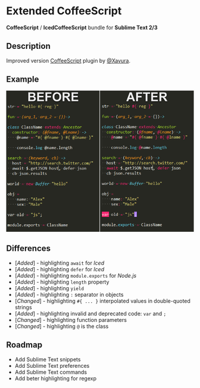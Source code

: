 # Extended CoffeeScript 

**CoffeeScript** / **IcedCoffeeScript** bundle for **Sublime Text 2/3**

## Description
Improved version [CoffeeScript](https://github.com/Xavura/CoffeeScript-Sublime-Plugin) plugin by [@Xavura](https://github.com/Xavura).

## Example
![screenshot](/Readme/example.png)

## Differences
* [*Added*] - highlighting `await` for *Iced*
* [*Added*] - highlighting `defer` for *Iced*
* [*Added*] - highlighting `module.exports` for *Node.js*
* [*Added*] - highlighting `length` property
* [*Added*] - highlighting `yield`
* [*Added*] - highlighting `:` separator in objects
* [*Changed*] - highlighting `#{ ... }` interpolated values in double-quoted strings
* [*Added*] - highlighting invalid and deprecated code: `var` and `;`
* [*Changed*] - highlighting function parameters
* [*Changed*] - highlighting `@` is the class

## Roadmap
* Add Sublime Text snippets
* Add Sublime Text preferences
* Add Sublime Text commands
* Add beter highlighting for regexp